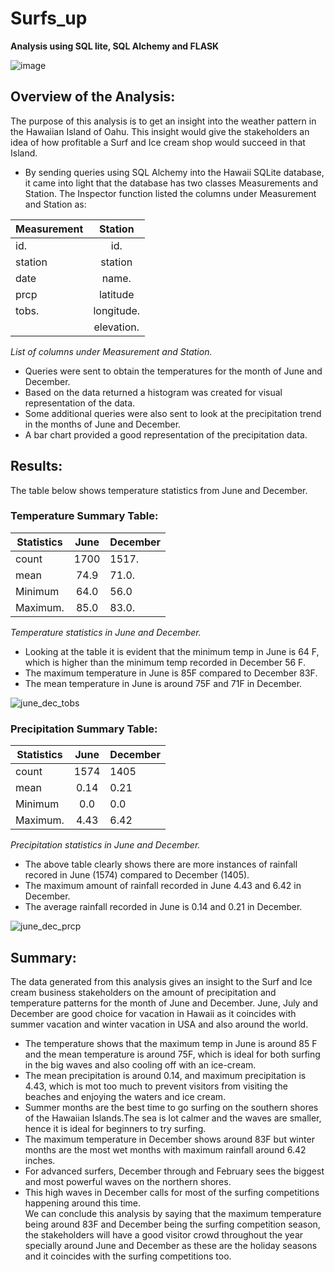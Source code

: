 # Surfs_up

**Analysis using SQL lite, SQL Alchemy and FLASK**

![image](https://d14fqx6aetz9ka.cloudfront.net/wp-content/uploads/2018/11/28130614/06-Owen-Wright-at-Pipeline-Hawaii-26th-NOV-2018-by-Pedro-Gomes-PED_5464_J.jpg)

## Overview of the Analysis:

The purpose of this analysis is to get an insight into the weather pattern in the Hawaiian Island of Oahu. This insight would give the stakeholders an idea of how profitable a Surf and Ice cream shop would succeed in that Island.  
* By sending queries using SQL Alchemy into the Hawaii SQLite database, it came into light that the database has two classes Measurements and Station. The Inspector function listed the columns under Measurement and Station as:  

|Measurement    | Station       | 
| ------------- |:-------------:|
| id.           | id.           |
| station       | station       |
| date          | name.         |
| prcp          | latitude      |
| tobs.         | longitude.    |
|               | elevation.    |

*List of columns under Measurement and Station.*

* Queries were sent to obtain the temperatures for the month of June and December.  
* Based on the data returned a histogram was created for visual representation of the data.  
* Some additional queries were also sent to look at the precipitation trend in the months of June and December.  
* A bar chart provided a good representation of the precipitation data.

## Results:

The table below shows temperature statistics from June and December.
### Temperature Summary Table:

|Statistics     | June          | December    |
| ------------- |:-------------:|:------------|
| count         | 1700          |1517.        |
| mean          | 74.9          |71.0.        |
| Minimum       | 64.0          |56.0	    |
| Maximum.      | 85.0          |83.0.        |

*Temperature statistics in June and December.*

* Looking at the table it is evident that the minimum temp in June is 64 F, which is higher than the minimum temp recorded in December 56 F.  
* The maximum temperature in June is 85F compared to December 83F.  
* The mean temperature in June is around 75F and 71F in December.

![june_dec_tobs]()

### Precipitation Summary Table:

|Statistics     |     June      | December    |
| ------------- |:-------------:|:------------|
| count         | 1574          |1405         |       
| mean          | 0.14          |0.21         |
| Minimum       | 0.0           |0.0          |
| Maximum.      | 4.43          |6.42         |

*Precipitation statistics in June and December.*

* The above table clearly shows there are more instances of rainfall recored in June (1574) compared to December (1405).  
* The maximum amount of rainfall recorded in June 4.43 and 6.42 in December.   
* The average rainfall recorded in June is 0.14 and 0.21 in December.

![june_dec_prcp]()

## Summary:

 The data generated from this analysis gives an insight to the Surf and Ice cream business stakeholders on the amount of precipitation and temperature patterns for the month of June and December. June, July and December are good choice for vacation in Hawaii as it coincides with summer vacation and winter vacation in USA and also around the world.   
 * The temperature shows that the maximum temp in June is around 85 F and the mean temperature is around 75F, which is ideal for both surfing in the big waves and also cooling off with an ice-cream.   
 * The mean precipitation is around 0.14, and maximum precipitation is 4.43, which is mot too much to prevent visitors from visiting the beaches and enjoying the waters and ice cream.  
 * Summer months are the best time to go surfing on the southern shores of the Hawaiian Islands.The sea is lot calmer and the waves are smaller, hence it is ideal for beginners to try surfing.  
 * The maximum temperature in December shows around 83F but winter months are the most wet months with maximum rainfall around 6.42 inches.   
 * For advanced surfers, December through and February sees the biggest and most powerful waves on the northern shores.  
 * This high waves in December calls for most of the surfing competitions happening around this time.  
        We can conclude this analysis by saying that the maximum temperature being around 83F and December being the surfing competition season, the stakeholders will have a good visitor crowd throughout the year specially around June and December as these are the holiday seasons and it coincides with the surfing competitions too. 
 
